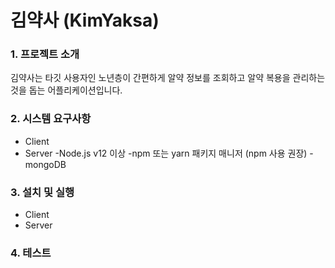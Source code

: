 # 김약사 (KimYaksa) #
### 1. 프로젝트 소개 ###
김약사는 타깃 사용자인 노년층이 간편하게 알약 정보를 조회하고 알약 복용을 관리하는 것을 돕는 어플리케이션입니다. 
### 2. 시스템 요구사항 ###
* Client
* Server
-Node.js v12 이상
-npm 또는 yarn 패키지 매니저 (npm 사용 권장)
-mongoDB
### 3. 설치 및 실행 ###
* Client
* Server
### 4. 테스트 ###